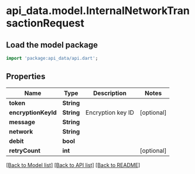 # api_data.model.InternalNetworkTransactionRequest

## Load the model package
```dart
import 'package:api_data/api.dart';
```

## Properties
Name | Type | Description | Notes
------------ | ------------- | ------------- | -------------
**token** | **String** |  | 
**encryptionKeyId** | **String** | Encryption key ID | [optional] 
**message** | **String** |  | 
**network** | **String** |  | 
**debit** | **bool** |  | 
**retryCount** | **int** |  | [optional] 

[[Back to Model list]](../README.md#documentation-for-models) [[Back to API list]](../README.md#documentation-for-api-endpoints) [[Back to README]](../README.md)



